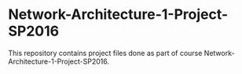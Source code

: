 # Network-Architecture-1-Project-SP2016

This repository contains project files done as part of course Network-Architecture-1-Project-SP2016.
